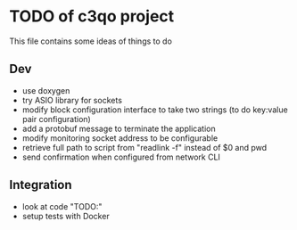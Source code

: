 
# TODO of c3qo project

This file contains some ideas of things to do

## Dev

- use doxygen
- try ASIO library for sockets
- modify block configuration interface to take two strings (to do key:value pair configuration)
- add a protobuf message to terminate the application
- modify monitoring socket address to be configurable
- retrieve full path to script from "readlink -f" instead of $0 and pwd
- send confirmation when configured from network CLI

## Integration

- look at code "TODO:"
- setup tests with Docker
